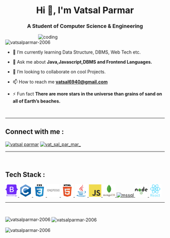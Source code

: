 <h1 align="center">Hi 👋, I'm Vatsal Parmar</h1>
<h3 align="center">A Student of Computer Science & Engineering</h3>

<img alt="coding" width="400px" align="right" src="https://user-images.githubusercontent.com/74038190/212749171-b84692a8-2b04-4e3b-93ca-ac14705da224.gif">

<p align="left"> <img src="https://komarev.com/ghpvc/?username=vatsalparmar-2006&label=Profile%20views&color=0e75b6&style=flat" alt="vatsalparmar-2006" /> </p>

- 🌱 I’m currently learning Data Structure, DBMS, Web Tech etc. 

- 💬 Ask me about **Java,Javascript,DBMS and Frontend Languages.**

- 👯 I’m looking to collaborate on cool Projects.

- 📫 How to reach me **vatsal6940@gmail.com**

- ⚡ Fun fact **There are more stars in the universe than grains of sand on all of Earth’s beaches.**

<br>
<hr>

<h2 align="left">Connect with me :</h2>
<p align="left">
<a href="https://linkedin.com/in/vatsal parmar" target="blank"><img align="center" src="https://raw.githubusercontent.com/rahuldkjain/github-profile-readme-generator/master/src/images/icons/Social/linked-in-alt.svg" alt="vatsal parmar" height="30" width="40" /></a>
<a href="https://instagram.com/vat_sal_par_mar_" target="blank"><img align="center" src="https://raw.githubusercontent.com/rahuldkjain/github-profile-readme-generator/master/src/images/icons/Social/instagram.svg" alt="vat_sal_par_mar_" height="30" width="40" /></a>
</p>

<hr>
<br>

<h2 align="left">Tech Stack :</h2>
<p align="left"> <a href="https://getbootstrap.com" target="_blank" rel="noreferrer"> <img src="https://raw.githubusercontent.com/devicons/devicon/master/icons/bootstrap/bootstrap-plain-wordmark.svg" alt="bootstrap" width="40" height="40"/> </a> <a href="https://www.cprogramming.com/" target="_blank" rel="noreferrer"> <img src="https://raw.githubusercontent.com/devicons/devicon/master/icons/c/c-original.svg" alt="c" width="40" height="40"/> </a> <a href="https://www.w3schools.com/css/" target="_blank" rel="noreferrer"> <img src="https://raw.githubusercontent.com/devicons/devicon/master/icons/css3/css3-original-wordmark.svg" alt="css3" width="40" height="40"/> </a> <a href="https://expressjs.com" target="_blank" rel="noreferrer"> <img src="https://raw.githubusercontent.com/devicons/devicon/master/icons/express/express-original-wordmark.svg" alt="express" width="40" height="40"/> </a> <a href="https://www.w3.org/html/" target="_blank" rel="noreferrer"> <img src="https://raw.githubusercontent.com/devicons/devicon/master/icons/html5/html5-original-wordmark.svg" alt="html5" width="40" height="40"/> </a> <a href="https://www.java.com" target="_blank" rel="noreferrer"> <img src="https://raw.githubusercontent.com/devicons/devicon/master/icons/java/java-original.svg" alt="java" width="40" height="40"/> </a> <a href="https://developer.mozilla.org/en-US/docs/Web/JavaScript" target="_blank" rel="noreferrer"> <img src="https://raw.githubusercontent.com/devicons/devicon/master/icons/javascript/javascript-original.svg" alt="javascript" width="40" height="40"/> </a> <a href="https://www.mongodb.com/" target="_blank" rel="noreferrer"> <img src="https://raw.githubusercontent.com/devicons/devicon/master/icons/mongodb/mongodb-original-wordmark.svg" alt="mongodb" width="40" height="40"/> </a> <a href="https://www.microsoft.com/en-us/sql-server" target="_blank" rel="noreferrer"> <img src="https://www.svgrepo.com/show/303229/microsoft-sql-server-logo.svg" alt="mssql" width="40" height="40"/> </a> <a href="https://nodejs.org" target="_blank" rel="noreferrer"> <img src="https://raw.githubusercontent.com/devicons/devicon/master/icons/nodejs/nodejs-original-wordmark.svg" alt="nodejs" width="40" height="40"/>  <a href="https://reactjs.org/" target="_blank" rel="noreferrer"> <img src="https://raw.githubusercontent.com/devicons/devicon/master/icons/react/react-original-wordmark.svg" alt="react" width="40" height="40"/> </a>  </p>

<hr>
<br>

<p><img align="left" src="https://github-readme-stats.vercel.app/api/top-langs?username=vatsalparmar-2006&show_icons=true&locale=en&layout=compact" alt="vatsalparmar-2006" /></p>

<p>&nbsp;<img align="center" src="https://github-readme-stats.vercel.app/api?username=vatsalparmar-2006&show_icons=true&locale=en" alt="vatsalparmar-2006" /></p>


<p><img align="center" src="https://github-readme-streak-stats.herokuapp.com/?user=vatsalparmar-2006&" alt="vatsalparmar-2006" /></p>
